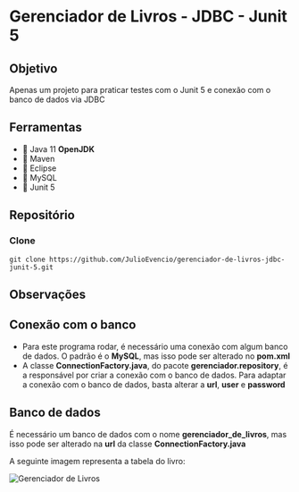# Gerenciador de Livros - JDBC - Junit 5
## Objetivo
Apenas um projeto para praticar testes com o Junit 5 e conexão com o banco de dados via JDBC

## Ferramentas
- :pushpin: Java 11 **OpenJDK**
- :pushpin: Maven
- :pushpin: Eclipse
- :pushpin: MySQL
- :pushpin: Junit 5

## Repositório
### Clone
```
git clone https://github.com/JulioEvencio/gerenciador-de-livros-jdbc-junit-5.git
```
## Observações
## Conexão com o banco
- Para este programa rodar, é necessário uma conexão com algum banco de dados. O padrão é o **MySQL**, mas isso pode ser alterado no **pom.xml**
- A classe **ConnectionFactory.java**, do pacote **gerenciador.repository**, é a responsável por criar a conexão com o banco de dados. Para adaptar a conexão com o banco de dados, basta alterar a **url**, **user** e **password**

## Banco de dados
É necessário um banco de dados com o nome **gerenciador_de_livros**, mas isso pode ser alterado na **url** da classe **ConnectionFactory.java**

A seguinte imagem representa a tabela do livro:


![Gerenciador de Livros](https://user-images.githubusercontent.com/65574850/171516686-bcf7948c-4cbf-4332-96be-2933ef674847.png)
